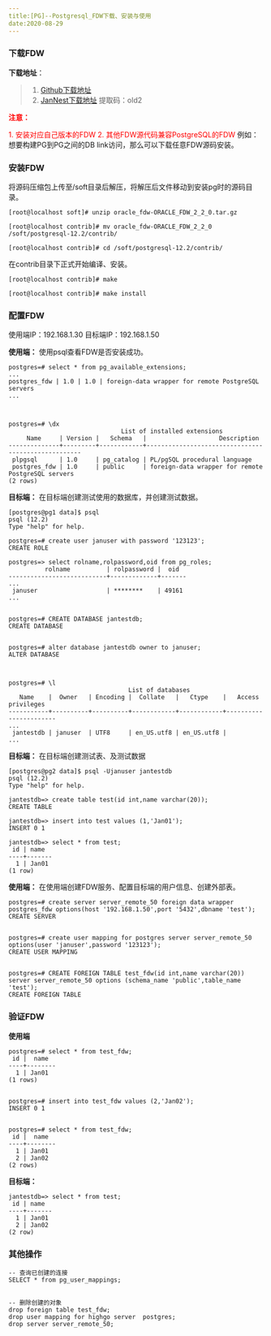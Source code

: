 ```yaml
---
title:[PG]--Postgresql_FDW下载、安装与使用
date:2020-08-29
---
```




### 下载FDW

**下载地址**：

> 1. [Github下载地址](https://github.com/laurenz/oracle_fdw/releases)
> 2. [JanNest下载地址](https://pan.baidu.com/s/1jjtTtGr1PmR0-Q0XgSikcw) 提取码：old2

<span style=color:red>**注意：**</span>

<span style=color:red>1. 安装对应自己版本的FDW</span>
<span style=color:red>2. 其他FDW源代码兼容PostgreSQL的FDW</span>
   例如：想要构建PG到PG之间的DB link访问，那么可以下载任意FDW源码安装。



### 安装FDW

将源码压缩包上传至/soft目录后解压，将解压后文件移动到安装pg时的源码目录。

```
[root@localhost soft]# unzip oracle_fdw-ORACLE_FDW_2_2_0.tar.gz 

[root@localhost contrib]# mv oracle_fdw-ORACLE_FDW_2_2_0 /soft/postgresql-12.2/contrib/

[root@localhost contrib]# cd /soft/postgresql-12.2/contrib/
```

在contrib目录下正式开始编译、安装。

```
[root@localhost contrib]# make

[root@localhost contrib]# make install
```



### 配置FDW

使用端IP：192.168.1.30
目标端IP：192.168.1.50

**使用端：**
使用psql查看FDW是否安装成功。

```
postgres=# select * from pg_available_extensions;
...
postgres_fdw | 1.0 | 1.0 | foreign-data wrapper for remote PostgreSQL servers
...



postgres=# \dx
                               List of installed extensions
     Name     | Version |   Schema   |                    Description                     
--------------+---------+------------+----------------------------------------------------
 plpgsql      | 1.0     | pg_catalog | PL/pgSQL procedural language
 postgres_fdw | 1.0     | public     | foreign-data wrapper for remote PostgreSQL servers
(2 rows)
```

**目标端：**
在目标端创建测试使用的数据库，并创建测试数据。

```
[postgres@pg1 data]$ psql
psql (12.2)
Type "help" for help.

postgres=# create user januser with password '123123';
CREATE ROLE

postgres=> select rolname,rolpassword,oid from pg_roles;
          rolname          | rolpassword |  oid  
---------------------------+-------------+-------
...
 januser                   | ********    | 49161
...


postgres=# CREATE DATABASE jantestdb;
CREATE DATABASE


postgres=# alter database jantestdb owner to januser;
ALTER DATABASE



postgres=# \l
                                 List of databases
   Name    |  Owner   | Encoding |  Collate   |   Ctype    |   Access privileges   
-----------+----------+----------+------------+------------+-----------------------
...
 jantestdb | januser  | UTF8     | en_US.utf8 | en_US.utf8 | 
...
```

**目标端：**
在目标端创建测试表、及测试数据

```
[postgres@pg2 data]$ psql -Ujanuser jantestdb
psql (12.2)
Type "help" for help.

jantestdb=> create table test(id int,name varchar(20));
CREATE TABLE

jantestdb=> insert into test values (1,'Jan01');
INSERT 0 1

jantestdb=> select * from test;
 id | name  
----+-------
  1 | Jan01
(1 row)
```

**使用端：**
在使用端创建FDW服务、配置目标端的用户信息、创建外部表。

```
postgres=# create server server_remote_50 foreign data wrapper postgres_fdw options(host '192.168.1.50',port '5432',dbname 'test');
CREATE SERVER


postgres=# create user mapping for postgres server server_remote_50 options(user 'januser',password '123123');
CREATE USER MAPPING


postgres=# CREATE FOREIGN TABLE test_fdw(id int,name varchar(20)) server server_remote_50 options (schema_name 'public',table_name 'test');
CREATE FOREIGN TABLE
```



### 验证FDW

**使用端**

```
postgres=# select * from test_fdw;
 id |  name  
----+--------
  1 | Jan01
(1 rows)


postgres=# insert into test_fdw values (2,'Jan02');
INSERT 0 1


postgres=# select * from test_fdw;
 id |  name  
----+--------
  1 | Jan01
  2 | Jan02
(2 rows)
```

**目标端：**

```
jantestdb=> select * from test;
 id | name  
----+-------
  1 | Jan01
  2 | Jan02
(2 row)
```



### 其他操作

```
-- 查询已创建的连接
SELECT * from pg_user_mappings;


-- 删除创建的对象
drop foreign table test_fdw;
drop user mapping for highgo server  postgres;
drop server server_remote_50;
```